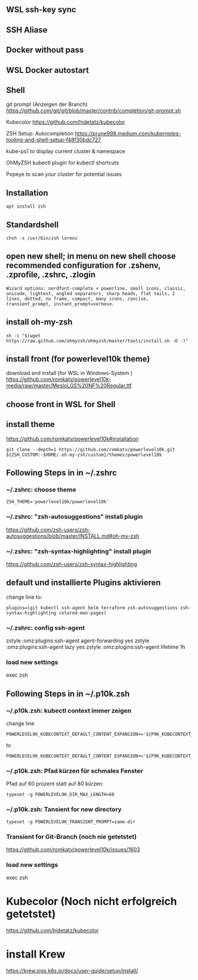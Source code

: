 ## WSL ssh-key sync

## SSH Aliase

## Docker without pass

## WSL Docker autostart

## Shell

git prompt (Anzeigen der Branch)
https://github.com/git/git/blob/master/contrib/completion/git-prompt.sh

Kubecolor
https://github.com/hidetatz/kubecolor

ZSH Setup: Autocompletion
https://prune998.medium.com/kubernetes-tooling-and-shell-setup-f48f30bdc727




kube-ps1 to display current cluster & namespace

OhMyZSH kubectl plugin for kubectl shortcuts

Popeye to scan your cluster for potential issues




## Installation
```
apt install zsh
```

## Standardshell 
```
chsh -s /usr/bin/zsh lorenz
```

## open new shell; in menu on new shell choose recommended configuration for .zshenv, .zprofile, .zshrc, .zlogin
```
Wizard options: nerdfont-complete + powerline, small icons, classic, unicode, lightest, angled separators, sharp heads, flat tails, 2 lines, dotted, no frame, compact, many icons, concise, transient_prompt, instant_prompt=verbose.
```

## install oh-my-zsh
```
sh -c "$(wget https://raw.github.com/ohmyzsh/ohmyzsh/master/tools/install.sh -O -)"
```

## install front (for powerlevel10k theme)
download and install (for WSL in Windows-System ) https://github.com/romkatv/powerlevel10k-media/raw/master/MesloLGS%20NF%20Regular.ttf

## choose front in WSL for Shell

## install theme
https://github.com/romkatv/powerlevel10k#installation

```
git clone --depth=1 https://github.com/romkatv/powerlevel10k.git ${ZSH_CUSTOM:-$HOME/.oh-my-zsh/custom}/themes/powerlevel10k
```


## Following Steps in  in ~/.zshrc

### ~/.zshrc: choose theme
```
ZSH_THEME='powerlevel10k/powerlevel10k'
```

### ~/.zshrc: "zsh-autosuggestions" install plugin
https://github.com/zsh-users/zsh-autosuggestions/blob/master/INSTALL.md#oh-my-zsh

### ~/.zshrc: "zsh-syntax-highlighting" install plugin
https://github.com/zsh-users/zsh-syntax-highlighting

## default und installierte Plugins aktivieren
change line to:
```
plugins=(git kubectl ssh-agent helm terraform zsh-autosuggestions zsh-syntax-highlighting colored-man-pages)
```

### ~/.zshrc: config ssh-agent
zstyle :omz:plugins:ssh-agent agent-forwarding yes
zstyle :omz:plugins:ssh-agent lazy yes
zstyle :omz:plugins:ssh-agent lifetime 1h

### load new settings
exec zsh

## Following Steps in  in ~/.p10k.zsh

### ~/.p10k.zsh: kubectl context immer zeigen
change line
``` 
POWERLEVEL9K_KUBECONTEXT_DEFAULT_CONTENT_EXPANSION+='${P9K_KUBECONTEXT_CLOUD_CLUSTER:-${P9K_KUBECONTEXT_NAME}}'
```
to
```
POWERLEVEL9K_KUBECONTEXT_DEFAULT_CONTENT_EXPANSION+='${P9K_KUBECONTEXT_CLUSTER:-${P9K_KUBECONTEXT_NAME}}'
```

### ~/.p10k.zsh: Pfad kürzen für schmales Fenster
Pfad auf 60 prozent statt auf 80 kürzen:
```
typeset -g POWERLEVEL9K_DIR_MAX_LENGTH=60
```

### ~/.p10k.zsh: Tansient for new directory
```
typeset -g POWERLEVEL9K_TRANSIENT_PROMPT=same-dir
```

### Transient for Git-Branch (noch nie getetstet)
https://github.com/romkatv/powerlevel10k/issues/1603

### load new settings
exec zsh

# Kubecolor (Noch nicht erfolgreich getetstet)
https://github.com/hidetatz/kubecolor 


# install Krew
https://krew.sigs.k8s.io/docs/user-guide/setup/install/




